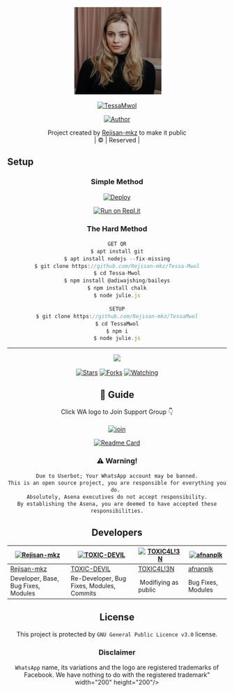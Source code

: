 
<div align="center">
  <img border-radius: 15px 
<div align="center">
  <img border-radius: 15px src="tessa.jpg" width="200" height="200"/>
  <p align="center">
<a href="#"><img title="TessaMwol" src="https://img.shields.io/badge/TessaMwol-green?colorA=%23ff0000&colorB=%23017e40&style=for-the-badge"></a>
</p>
  <p align="center">
<a href="https://github.com/Rejisan-mkz"><img title="Author" src="https://img.shields.io/badge/Author-Rejisan-mkz/TessaMwol?color=blue&style=for-the-badge&logo=whatsapp"></a>
</p>
</div>
<p align="center">
Project created by <a href="https://github.com/Rejisan-mkz">Rejisan-mkz</a> to make it public
    <br>
       | © |
        Reserved |
    <br> 
</p>

## Setup
<div align="center">

  ### Simple Method
  
[![Deploy](https://www.herokucdn.com/deploy/button.svg)](https://heroku.com/deploy?template=https://github.com/Rejisan-mkz/Julie-Mwol) 
  
[![Run on Repl.it](https://repl.it/badge/github/quiec/whatsAlfa)](https://replit.com/@Farhandqz/TessaMwol)
  
### The Hard Method
```js
GET QR
$ apt install git
$ apt install nodejs --fix-missing
$ git clone https://github.com/Rejisan-mkz/Tessa-Mwol
$ cd Tessa-Mwol
$ npm install @adiwajshing/baileys
$ npm install chalk
$ node julie.js
```
      
```js
SETUP
$ git clone https://github.com/Rejisan-mkz/TessaMwol
$ cd TessaMwol
$ npm i
$ node julie.js
```

----

  <p align="center">
  <a href="httsp://github.com/Rejisan-mkz/TessaMwol">
    
<a href="https://github.com/Rejisan-mkz/followers">
<img src="https://img.shields.io/github/repo-size/Rejisan-mkz/Julie-Mwol?color=green&label=Repo%20total%20size&style=plastic">
<p align="center">
<a href="https://github.com/Rejisan-mkz/followers"
<img title="Followers" src="https://img.shields.io/github/followers/Rejisan-mkz?color=blue&style=flat-square"></a>
<a href="https://github.com/Rejisan-mkz/TessaMwol/stargazers/"><img title="Stars" src="https://img.shields.io/github/stars/Rejisan-mkz/TessaMwol?color=blue&style=flat-square"></a>
<a href="https://github.com/Rejisan-mkz/TessaMwol/network/members"><img title="Forks" src="https://img.shields.io/github/forks/Rejisan-mkz/TessaMwol?color=blue&style=flat-square"></a>
<a href="https://github.com/Rejisan-mkz/TessaMwol/watchers"><img title="Watching" src="https://img.shields.io/github/watchers/Rejisan-mkz/TessaMwol?label=Watchers&color=blue&style=flat-square"></a>
</p>

## 📢 Guide
Click WA logo to Join Support Group 👇
    <br>
<br>
  [![join](https://github.com/Alien-alfa/PublicBot/blob/main/wlogo.svg.png)](https://chat.whatsapp.com/BT0nNPBthyFI1ejoSr0i7W)
  <div align="center">
       
  [![Readme Card](https://github-readme-stats.vercel.app/api/pin/?username=Rejisan-mkz&repo=Julie-Mwol&theme=nightowl)](https://github.com/Rejisan-mkz/Julie-Mwol)
  </div>
    
### ⚠️ Warning! 
```
Due to Userbot; Your WhatsApp account may be banned.
This is an open source project, you are responsible for everything you do. 
Absolutely, Asena executives do not accept responsibility.
By establishing the Asena, you are deemed to have accepted these responsibilities.
```

## Developers
  <div align="center">
    
  [![Rejisan-mkz](https://github.com/Rejisan-mkz.png?size=100)](https://github.com/Rejisan-mkz) | [![TOXIC-DEVIL](https://github.com/TOXIC-DEVIL.png?size=100)](https://github.com/TOXIC-DEVIL) |  [![TOXIC4L!3N](https://github.com/Alien-alfa.png?size=100)](https://github.com/AI-VIKI) | [![afnanplk](https://github.com/afnanplk.png?size=100)](https://github.com/afnanplk) 
----|----|----|----
[Rejisan-mkz](https://github.com/Rejisan-mkz) | [TOXIC-DEVIL](https://github.com/TOXIC-DEVIL) | [TOXIC4L!3N](https://github.com/AI-VIKI) | [afnanplk](https://github.com/afnanplk) 
Developer, Base, Bug Fixes, Modules| Re-Developer, Bug Fixes, Modules, Commits |  Modifiying  as   public | Bug Fixes, Modules 
  </div>
    


## License
This project is protected by `GNU General Public Licence v3.0` license.

### Disclaimer
`WhatsApp` name, its variations and the logo are registered trademarks of Facebook. We have nothing to do with the registered trademark" width="200" height="200"/>
  
  
  
  
  
  
  
  
  
  
  
  
  
